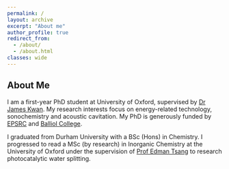 ```yaml
---
permalink: /
layout: archive
excerpt: "About me"
author_profile: true
redirect_from: 
  - /about/
  - /about.html
classes: wide
---
```


<!-- <div style="float: left">
Hi, I'm Alan :) I am a 2nd year DPhil student in Statistical Machine Learning at the University of Oxford. He is supervised by Professor Dino Sejdinovic, Professor Mihai Cucuringu and Professor Xiaowen Dong. His research interests lie within the intersection of Kernel methods with a variety of Machine Learning applications such as explainable AI, statistical downscaling, graph learning, causal inference and preference learning. Before his DPhil studies, he received a masters in Mathematics and Statistics from the University of Oxford.
</div>

<div>
<img src="assets/images/meow.jpg"
     alt="meow icon"
     style="float: right;"
      />
</div>

style="float: left; margin-right: 10px;" -->


## About Me

I am a first-year PhD student at University of Oxford, supervised by [Dr James Kwan](https://www.kwanrg.org/). My research interests focus on energy-related technology, sonochemistry and acoustic cavitation. My PhD is generously funded by [EPSRC](https://epsrc.ukri.org/) and [Balliol College](https://www.balliol.ox.ac.uk/).

I graduated from Durham University with a BSc (Hons) in Chemistry. I progressed to read a MSc (by research) in Inorganic Chemistry at the University of Oxford under the supervision of [Prof Edman Tsang](https://tsang.web.ox.ac.uk/) to research photocatalytic water splitting.